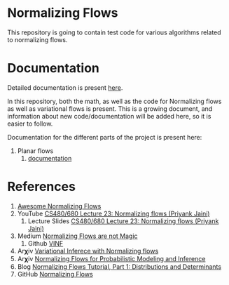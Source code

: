 # Normalizing Flows

This repository is going to contain test code for various
algorithms related to normalizing flows. 

# Documentation

Detailed documentation is present [here](https://sankhamukherjee.github.io/normalizingFlows/index.html).

In this repository, both the math, as well as the code for Normalizing flows as well as variational
flows is present. This is a growing document, and information about new code/documentation will be
added here, so it is easier to follow. 

Documentation for the different parts of the project is present here:

1. Planar flows 
   1. [documentation](https://sankhamukherjee.github.io/normalizingFlows/normalizingFlows/planarFlows.html)



# References

1. [Awesome Normalizing Flows](https://awesomeopensource.com/project/janosh/awesome-normalizing-flows)
2. YouTube [CS480/680 Lecture 23: Normalizing flows (Priyank Jaini)](https://www.youtube.com/watch?v=3KUvxIOJD0k)
   1. Lecture Slides [CS480/680 Lecture 23: Normalizing flows (Priyank Jaini)](https://cs.uwaterloo.ca/~ppoupart/teaching/cs480-spring19/slides/cs480-lecture23.pdf)
3. Medium [Normalizing Flows are not Magic](https://medium.com/swlh/normalizing-flows-are-not-magic-22752d0c924)
   1. Github [VINF](https://github.com/pierresegonne/VINF)
4. Ar𝛘iv [Variational Inferece with Normalizing flows](https://arxiv.org/pdf/1505.05770.pdf)
4. Ar𝛘iv [Normalizing Flows for Probabilistic Modeling and Inference](https://arxiv.org/pdf/1912.02762.pdf)
5. Blog [Normalizing Flows Tutorial, Part 1: Distributions and Determinants](https://blog.evjang.com/2018/01/nf1.html)
6. GitHub [Normalizing Flows](https://github.com/sankhaMukherjee/densityNN/blob/master/notebooks/Planar%20flow.ipynb)
